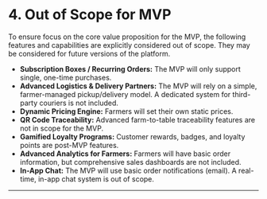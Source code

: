 # 4. Out of Scope for MVP

To ensure focus on the core value proposition for the MVP, the following features and capabilities are explicitly considered out of scope. They may be considered for future versions of the platform.

*   **Subscription Boxes / Recurring Orders:** The MVP will only support single, one-time purchases.
*   **Advanced Logistics & Delivery Partners:** The MVP will rely on a simple, farmer-managed pickup/delivery model. A dedicated system for third-party couriers is not included.
*   **Dynamic Pricing Engine:** Farmers will set their own static prices.
*   **QR Code Traceability:** Advanced farm-to-table traceability features are not in scope for the MVP.
*   **Gamified Loyalty Programs:** Customer rewards, badges, and loyalty points are post-MVP features.
*   **Advanced Analytics for Farmers:** Farmers will have basic order information, but comprehensive sales dashboards are not included.
*   **In-App Chat:** The MVP will use basic order notifications (email). A real-time, in-app chat system is out of scope.

***
